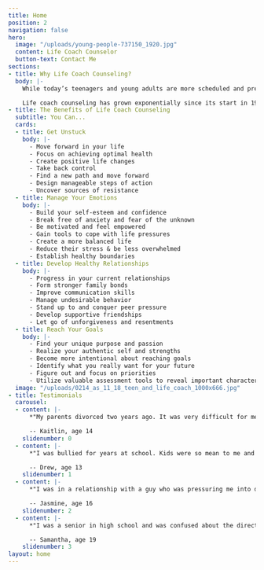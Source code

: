 ```yaml
---
title: Home
position: 2
navigation: false
hero:
  image: "/uploads/young-people-737150_1920.jpg"
  content: Life Coach Counselor
  button-text: Contact Me
sections:
- title: Why Life Coach Counseling?
  body: |-
    While today’s teenagers and young adults are more scheduled and pressured than ever, they are also coming of age in a world where setting aside time to teach and foster healthy human connections, creativity and self-knowledge has become more difficult to achieve. Life coach counseling guides teenagers and young adults to make positive changes so they can reach their fullest potential and gain the life they want.

    Life coach counseling has grown exponentially since its start in 1992 because it works so well and generates valuable and enjoyable life changing results.
- title: The Benefits of Life Coach Counseling
  subtitle: You Can...
  cards:
  - title: Get Unstuck
    body: |-
      - Move forward in your life
      - Focus on achieving optimal health
      - Create positive life changes
      - Take back control
      - Find a new path and move forward
      - Design manageable steps of action
      - Uncover sources of resistance
  - title: Manage Your Emotions
    body: |-
      - Build your self-esteem and confidence
      - Break free of anxiety and fear of the unknown
      - Be motivated and feel empowered
      - Gain tools to cope with life pressures
      - Create a more balanced life
      - Reduce their stress & be less overwhelmed
      - Establish healthy boundaries
  - title: Develop Healthy Relationships
    body: |-
      - Progress in your current relationships
      - Form stronger family bonds
      - Improve communication skills
      - Manage undesirable behavior
      - Stand up to and conquer peer pressure
      - Develop supportive friendships
      - Let go of unforgiveness and resentments
  - title: Reach Your Goals
    body: |-
      - Find your unique purpose and passion
      - Realize your authentic self and strengths
      - Become more intentional about reaching goals
      - Identify what you really want for your future
      - Figure out and focus on priorities
      - Utilize valuable assessment tools to reveal important characteristics about yourself
  image: "/uploads/0214_as_11_18_teen_and_life_coach_1000x666.jpg"
- title: Testimonials
  carousel:
  - content: |-
      *"My parents divorced two years ago. It was very difficult for me to cope with all the changes taking place in my family. I felt lost and confused, and was pulling away from my friends and family. I couldn’t keep up with my homework and my grades were dropping. Dr. Pepper helped me to get along better with my parents after the divorce and to improve my grades and relationships with my friends."*

      -- Kaitlin, age 14
    slidenumber: 0
  - content: |-
      *"I was bullied for years at school. Kids were so mean to me and called me horrible names. I was pushed into lockers and had my bookbag thrown down the stairway at school. I was afraid to tell my parents about what was happening and was afraid to go to school. Dr. Pepper helped me to learn ways to deal with the bullies and how to stand up for myself. I also feel better about myself and can talk more easily to my parents."*

      -- Drew, age 13
    slidenumber: 1
  - content: |-
      *"I was in a relationship with a guy who was pressuring me into doing things I didn’t want to do. I didn’t want him to break up with me, so I did some of the things he wanted. I didn’t feel good about the things I did and couldn’t talk to my mom about them. Dr. Pepper listened to me and helped me realize that I needed to value myself and to resist the pressure to do things that I didn’t really want to do. She was so easy to talk to and made me feel important."*

      -- Jasmine, age 16
    slidenumber: 2
  - content: |-
      *"I was a senior in high school and was confused about the direction I wanted to take following graduation. My parents wanted one thing for me, but I wanted something else. I wanted to be a graphic designer, but my parents wanted me to pursue something more challenging, like law or medical school. Dr. Pepper worked with me and my parents to establish a reasonable goal that both my parents and I felt comfortable with. I am now on a path that I am happy pursuing."*

      -- Samantha, age 19
    slidenumber: 3
layout: home
---
```


